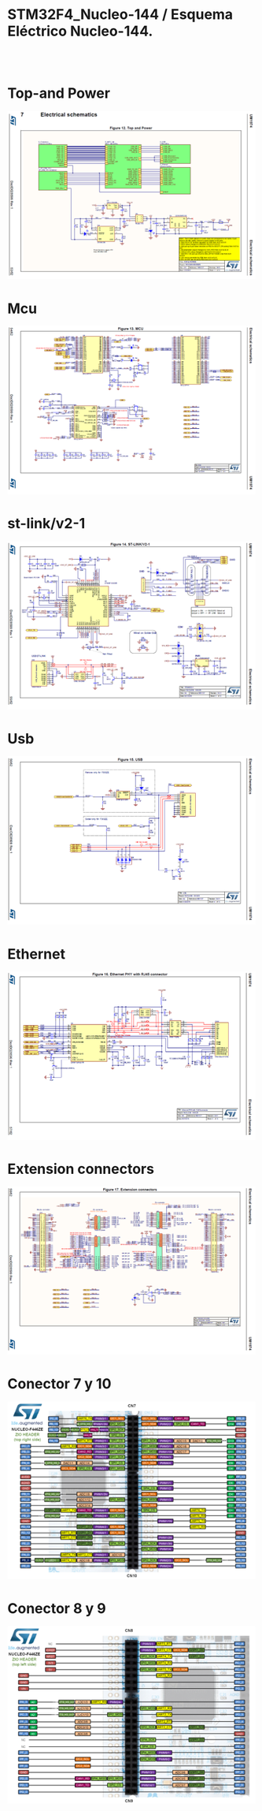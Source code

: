 # STM32F4_Nucleo-144 / Esquema Eléctrico Nucleo-144.
<BR>
<BR>
<H1>Top-and Power</H1>
<img src="top and power.png">
<H1>Mcu</H1>
<img src="mcu.png">
<H1>st-link/v2-1</H1>
<img src="st-link_v2-1.png">
<H1>Usb</H1>
<img src="usb.png">
<H1>Ethernet</H1>
<img src="ethernet PHY with R-45 connector.png"><br>
<H1>Extension connectors</H1>
<img src="extension connectors.png">
<BR>
<H1>Conector 7 y 10</H1>
<img src="cn7 cn10.png">
<H1>Conector 8 y 9</H1>
<img src="cn8 cn9.png">